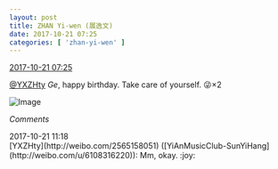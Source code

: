 ```yaml
---
layout: post
title: ZHAN Yi-wen (展逸文)
date: 2017-10-21 07:25
categories: [ 'zhan-yi-wen' ]
---
```


<div class="weibo-info">
  <a href="http://weibo.com/6108090526/FrlRRivPV">2017-10-21 07:25</a>
</div>

[@YXZHty](http://weibo.com/2565158051) *Ge*, happy birthday. Take care of yourself. :stuck_out_tongue_winking_eye:×2

<!-- more -->

![Image](http://wx1.sinaimg.cn/mw690/006FmVn8ly1fkpihd6ggvj30ku0ku416.jpg)

*Comments*

<div class="weibo-info">2017-10-21 11:18</div>
[YXZHty](http://weibo.com/2565158051) ([YiAnMusicClub-SunYiHang](http://weibo.com/u/6108316220)): Mm, okay. :joy:
